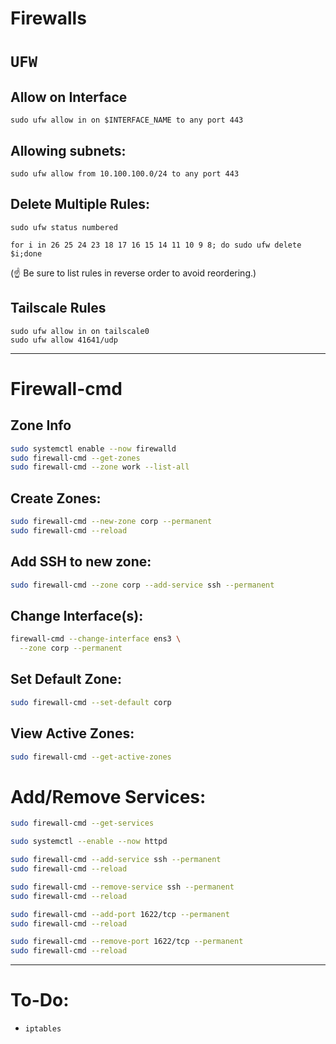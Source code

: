 # Firewalls

# `UFW`

## Allow on Interface

`sudo ufw allow in on $INTERFACE_NAME to any port 443`

## Allowing subnets:

`sudo ufw allow from 10.100.100.0/24 to any port 443`

## Delete Multiple Rules:

`sudo ufw status numbered`

`for i in 26 25 24 23 18 17 16 15 14 11 10 9 8; do sudo ufw delete $i;done`

(☝️ Be sure to list rules in reverse order to avoid reordering.)

## Tailscale Rules

```
sudo ufw allow in on tailscale0
sudo ufw allow 41641/udp
```

-----

# Firewall-cmd

## Zone Info

```bash
sudo systemctl enable --now firewalld
sudo firewall-cmd --get-zones
sudo firewall-cmd --zone work --list-all
```

## Create Zones:

```bash
sudo firewall-cmd --new-zone corp --permanent
sudo firewall-cmd --reload
```

## Add SSH to new zone:

```bash
sudo firewall-cmd --zone corp --add-service ssh --permanent
```

## Change Interface(s):

```bash
firewall-cmd --change-interface ens3 \
  --zone corp --permanent
```

## Set Default Zone:

```bash
sudo firewall-cmd --set-default corp
```

## View Active Zones:

```bash
sudo firewall-cmd --get-active-zones
```

# Add/Remove Services:

```bash
sudo firewall-cmd --get-services

sudo systemctl --enable --now httpd

sudo firewall-cmd --add-service ssh --permanent
sudo firewall-cmd --reload

sudo firewall-cmd --remove-service ssh --permanent
sudo firewall-cmd --reload

sudo firewall-cmd --add-port 1622/tcp --permanent
sudo firewall-cmd --reload

sudo firewall-cmd --remove-port 1622/tcp --permanent
sudo firewall-cmd --reload
```

----

# To-Do:

* `iptables`